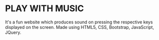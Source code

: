 # PLAY WITH MUSIC
It's a fun website which produces sound on pressing the respective keys displayed on the screen.
Made using HTML5, CSS, Bootstrap, JavaScript, JQuery.
